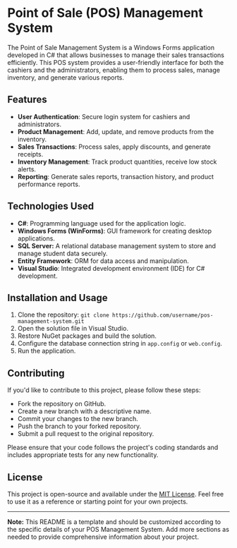 # Point of Sale (POS) Management System

The Point of Sale Management System is a Windows Forms application developed in C# that allows businesses to manage their sales transactions efficiently. This POS system provides a user-friendly interface for both the cashiers and the administrators, enabling them to process sales, manage inventory, and generate various reports.

## Features

- **User Authentication**: Secure login system for cashiers and administrators.
- **Product Management**: Add, update, and remove products from the inventory.
- **Sales Transactions**: Process sales, apply discounts, and generate receipts.
- **Inventory Management**: Track product quantities, receive low stock alerts.
- **Reporting**: Generate sales reports, transaction history, and product performance reports.

## Technologies Used

- **C#**: Programming language used for the application logic.
- **Windows Forms (WinForms)**: GUI framework for creating desktop applications.
- **SQL Server:** A relational database management system to store and manage student data securely.
- **Entity Framework**: ORM for data access and manipulation.
- **Visual Studio**: Integrated development environment (IDE) for C# development.

## Installation and Usage

1. Clone the repository: `git clone https://github.com/username/pos-management-system.git`
2. Open the solution file in Visual Studio.
3. Restore NuGet packages and build the solution.
4. Configure the database connection string in `app.config` or `web.config`.
5. Run the application.

## Contributing
If you'd like to contribute to this project, please follow these steps:
- Fork the repository on GitHub.
- Create a new branch with a descriptive name.
- Commit your changes to the new branch.
- Push the branch to your forked repository.
- Submit a pull request to the original repository.

Please ensure that your code follows the project's coding standards and includes appropriate tests for any new functionality.

## License
This project is open-source and available under the [MIT License](https://opensource.org/licenses/MIT). Feel free to use it as a reference or starting point for your own projects.

---

**Note:** This README is a template and should be customized according to the specific details of your POS Management System. Add more sections as needed to provide comprehensive information about your project.
